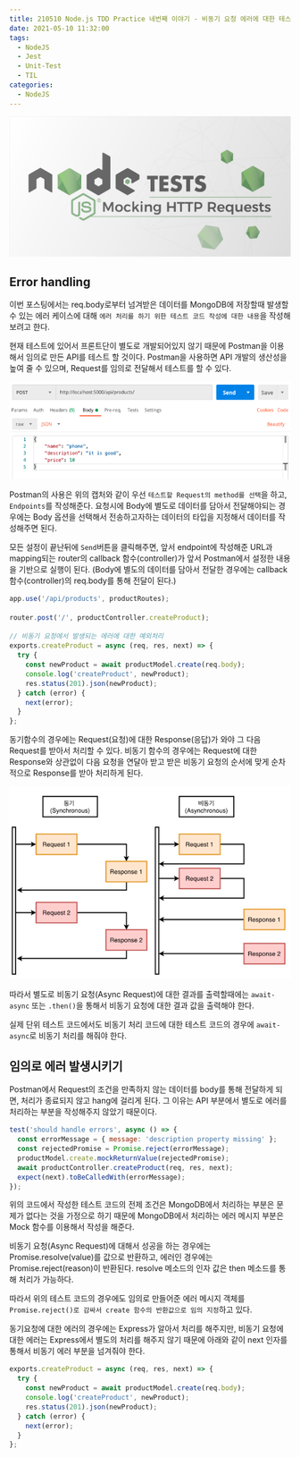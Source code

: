 ```yaml
---
title: 210510 Node.js TDD Practice 네번째 이야기 - 비동기 요청 에러에 대한 테스트 코드 작성
date: 2021-05-10 11:32:00
tags:
  - NodeJS
  - Jest
  - Unit-Test
  - TIL
categories:
  - NodeJS
---
```


<div align="center">
  <img src="/images/post_images/210402_nodejs_mock_http_requests.jpg" alt="Nodejs Mocking Http Request">
</div>

## <b>Error handling</b>

이번 포스팅에서는 req.body로부터 넘겨받은 데이터를 MongoDB에 저장할때 발생할 수 있는 에러 케이스에 대해 `에러 처리를 하기 위한 테스트 코드 작성에 대한 내용`을 작성해보려고 한다.

현재 테스트에 있어서 프론트단이 별도로 개발되어있지 않기 때문에 Postman을 이용해서 임의로 만든 API를 테스트 할 것이다. Postman을 사용하면 API 개발의 생산성을 높여 줄 수 있으며, Request를 임의로 전달해서 테스트를 할 수 있다.

<div align="center">
  <img src="/images/post_images/210510_postman.png" alt="Postman"/>
</div>

Postman의 사용은 위의 캡처와 같이 우선 `테스트할 Request의 method를 선택`을 하고, `Endpoints`를 작성해준다. 요청시에 Body에 별도로 데이터를 담아서 전달해야되는 경우에는 Body 옵션을 선택해서 전송하고자하는 데이터의 타입을 지정해서 데이터를 작성해주면 된다.

모든 설정이 끝난뒤에 `Send`버튼을 클릭해주면, 앞서 endpoint에 작성해준 URL과 mapping되는 router의 callback 함수(controller)가 앞서 Postman에서 설정한 내용을 기반으로 실행이 된다.
(Body에 별도의 데이터를 담아서 전달한 경우에는 callback 함수(controller)의 req.body를 통해 전달이 된다.)

```javascript
app.use('/api/products', productRoutes);

router.post('/', productController.createProduct);

// 비동기 요청에서 발생되는 에러에 대한 예외처리
exports.createProduct = async (req, res, next) => {
  try {
    const newProduct = await productModel.create(req.body);
    console.log('createProduct', newProduct);
    res.status(201).json(newProduct);
  } catch (error) {
    next(error);
  }
};
```

  <!-- more -->

동기함수의 경우에는 Request(요청)에 대한 Response(응답)가 와야 그 다음 Request를 받아서 처리할 수 있다. 비동기 함수의 경우에는 Request에 대한 Response와 상관없이 다음 요청을 연달아 받고 받은 비동기 요청의 순서에 맞게 순차적으로 Response를 받아 처리하게 된다.

<div align="center">
  <img src="/images/post_images/210510_sync_async.png" alt="Postman"/>
</div>

따라서 별도로 비동기 요청(Async Request)에 대한 결과를 출력할때에는 `await-async` 또는 `.then()`을 통해서 비동기 요청에 대한 결과 값을 출력해야 한다.

실제 단위 테스트 코드에서도 비동기 처리 코드에 대한 테스트 코드의 경우에 `await-async`로 비동기 처리를 해줘야 한다.

## <b>임의로 에러 발생시키기</b>

Postman에서 Request의 조건을 만족하지 않는 데이터를 body를 통해 전달하게 되면, 처리가 종료되지 않고 hang에 걸리게 된다.
그 이유는 API 부분에서 별도로 에러를 처리하는 부분을 작성해주지 않았기 때문이다.

```javascript
test('should handle errors', async () => {
  const errorMessage = { message: 'description property missing' };
  const rejectedPromise = Promise.reject(errorMessage);
  productModel.create.mockReturnValue(rejectedPromise);
  await productController.createProduct(req, res, next);
  expect(next).toBeCalledWith(errorMessage);
});
```

위의 코드에서 작성한 테스트 코드의 전제 조건은 MongoDB에서 처리하는 부분은 문제가 없다는 것을 가정으로 하기 때문에 MongoDB에서 처리하는 에러 메시지 부분은 Mock 함수를 이용해서 작성을 해준다.

비동기 요청(Async Request)에 대해서 성공을 하는 경우에는 Promise.resolve(value)를 값으로 반환하고, 에러인 경우에는 Promise.reject(reason)이 반환된다. resolve 메소드의 인자 값은 then 메소드를 통해 처리가 가능하다.

따라서 위의 테스트 코드의 경우에도 임의로 만들어준 에러 메시지 객체를 `Promise.reject()로 감싸서 create 함수의 반환값으로 임의 지정`하고 있다.

동기요청에 대한 에러의 경우에는 Express가 알아서 처리를 해주지만, 비동기 요청에 대한 에러는 Express에서 별도의 처리를 해주지 않기 때문에 아래와 같이 next 인자를 통해서 비동기 에러 부분을 넘겨줘야 한다.

```javascript
exports.createProduct = async (req, res, next) => {
  try {
    const newProduct = await productModel.create(req.body);
    console.log('createProduct', newProduct);
    res.status(201).json(newProduct);
  } catch (error) {
    next(error);
  }
};
```
